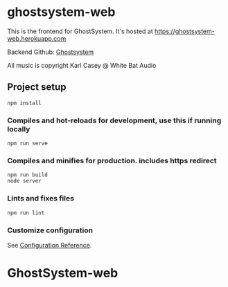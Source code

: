 # ghostsystem-web

This is the frontend for GhostSystem. It's hosted at https://ghostsystem-web.herokuapp.com

Backend Github: [Ghostsystem](https://github.com/epthed/GhostSystem)

All music is copyright Karl Casey @ White Bat Audio

## Project setup
```
npm install
```

### Compiles and hot-reloads for development, use this if running locally
```
npm run serve
```

### Compiles and minifies for production. includes https redirect
```
npm run build
node server
```

### Lints and fixes files
```
npm run lint
```

### Customize configuration
See [Configuration Reference](https://cli.vuejs.org/config/).
# GhostSystem-web
